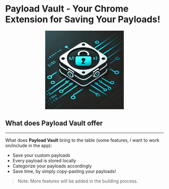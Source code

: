 # Payload Vault - Your Chrome Extension for Saving Your Payloads!

<p align="center">
  <img src="icon.png" alt="Payload Vault Logo" width="250"/>
</p>

## What does Payload Vault offer
---

What does **Payload Vault** bring to the table (some features, I want to work on/include in the app):
- Save your custom payloads
- Every payload is stored locally
- Categorize your payloads accordingly
- Save time, by simply copy-pasting your payloads!

> Note: More features will be added in the building process.